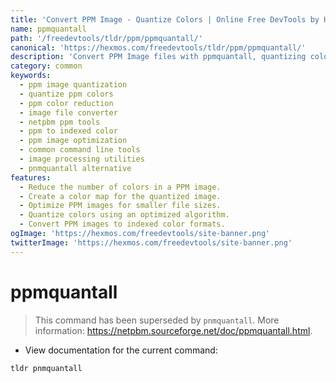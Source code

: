 ```yaml
---
title: 'Convert PPM Image - Quantize Colors | Online Free DevTools by Hexmos'
name: ppmquantall
path: '/freedevtools/tldr/ppm/ppmquantall/'
canonical: 'https://hexmos.com/freedevtools/tldr/ppm/ppmquantall/'
description: 'Convert PPM Image files with ppmquantall, quantizing colors for reduced file size. Efficient image processing tool. Free online tool, no registration required.'
category: common
keywords:
  - ppm image quantization
  - quantize ppm colors
  - ppm color reduction
  - image file converter
  - netpbm ppm tools
  - ppm to indexed color
  - ppm image optimization
  - common command line tools
  - image processing utilities
  - pnmquantall alternative
features:
  - Reduce the number of colors in a PPM image.
  - Create a color map for the quantized image.
  - Optimize PPM images for smaller file sizes.
  - Quantize colors using an optimized algorithm.
  - Convert PPM images to indexed color formats.
ogImage: 'https://hexmos.com/freedevtools/site-banner.png'
twitterImage: 'https://hexmos.com/freedevtools/site-banner.png'
---
```


# ppmquantall

> This command has been superseded by `pnmquantall`.
> More information: <https://netpbm.sourceforge.net/doc/ppmquantall.html>.

- View documentation for the current command:

`tldr pnmquantall`
